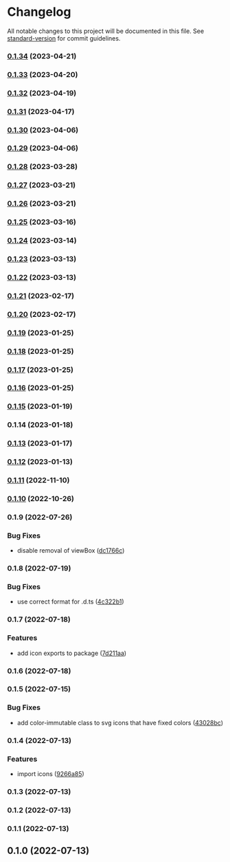 # Changelog

All notable changes to this project will be documented in this file. See [standard-version](https://github.com/conventional-changelog/standard-version) for commit guidelines.

### [0.1.34](https://github.com/sbb-design-systems/sbb-icons/compare/v0.1.33...v0.1.34) (2023-04-21)

### [0.1.33](https://github.com/sbb-design-systems/sbb-icons/compare/v0.1.32...v0.1.33) (2023-04-20)

### [0.1.32](https://github.com/sbb-design-systems/sbb-icons/compare/v0.1.31...v0.1.32) (2023-04-19)

### [0.1.31](https://github.com/sbb-design-systems/sbb-icons/compare/v0.1.30...v0.1.31) (2023-04-17)

### [0.1.30](https://github.com/sbb-design-systems/sbb-icons/compare/v0.1.29...v0.1.30) (2023-04-06)

### [0.1.29](https://github.com/sbb-design-systems/sbb-icons/compare/v0.1.28...v0.1.29) (2023-04-06)

### [0.1.28](https://github.com/sbb-design-systems/sbb-icons/compare/v0.1.27...v0.1.28) (2023-03-28)

### [0.1.27](https://github.com/sbb-design-systems/sbb-icons/compare/v0.1.26...v0.1.27) (2023-03-21)

### [0.1.26](https://github.com/sbb-design-systems/sbb-icons/compare/v0.1.25...v0.1.26) (2023-03-21)

### [0.1.25](https://github.com/sbb-design-systems/sbb-icons/compare/v0.1.24...v0.1.25) (2023-03-16)

### [0.1.24](https://github.com/sbb-design-systems/sbb-icons/compare/v0.1.23...v0.1.24) (2023-03-14)

### [0.1.23](https://github.com/sbb-design-systems/sbb-icons/compare/v0.1.22...v0.1.23) (2023-03-13)

### [0.1.22](https://github.com/sbb-design-systems/sbb-icons/compare/v0.1.21...v0.1.22) (2023-03-13)

### [0.1.21](https://github.com/sbb-design-systems/sbb-icons/compare/v0.1.20...v0.1.21) (2023-02-17)

### [0.1.20](https://github.com/sbb-design-systems/sbb-icons/compare/v0.1.19...v0.1.20) (2023-02-17)

### [0.1.19](https://github.com/sbb-design-systems/sbb-icons/compare/v0.1.18...v0.1.19) (2023-01-25)

### [0.1.18](https://github.com/sbb-design-systems/sbb-icons/compare/v0.1.17...v0.1.18) (2023-01-25)

### [0.1.17](https://github.com/sbb-design-systems/sbb-icons/compare/v0.1.16...v0.1.17) (2023-01-25)

### [0.1.16](https://github.com/sbb-design-systems/sbb-icons/compare/v0.1.15...v0.1.16) (2023-01-25)

### [0.1.15](https://github.com/sbb-design-systems/sbb-icons/compare/v0.1.14...v0.1.15) (2023-01-19)

### 0.1.14 (2023-01-18)

### [0.1.13](https://github.com/sbb-design-systems/sbb-icons/compare/v0.1.12...v0.1.13) (2023-01-17)

### [0.1.12](https://github.com/sbb-design-systems/sbb-icons/compare/v0.1.11...v0.1.12) (2023-01-13)

### [0.1.11](https://github.com/sbb-design-systems/sbb-icons/compare/v0.1.10...v0.1.11) (2022-11-10)

### [0.1.10](https://github.com/sbb-design-systems/sbb-icons/compare/v0.1.9...v0.1.10) (2022-10-26)

### 0.1.9 (2022-07-26)


### Bug Fixes

* disable removal of viewBox ([dc1766c](https://github.com/sbb-design-systems/sbb-icons/commit/dc1766ce948920babf012752593f83e7c0d58e6f))

### 0.1.8 (2022-07-19)


### Bug Fixes

* use correct format for .d.ts ([4c322b1](https://github.com/sbb-design-systems/sbb-icons/commit/4c322b1c20557260acb4b7c8757c123da9fa44d5))

### 0.1.7 (2022-07-18)


### Features

* add icon exports to package ([7d211aa](https://github.com/sbb-design-systems/sbb-icons/commit/7d211aa479936d19ef5a3371bfab626511739d7a))

### 0.1.6 (2022-07-18)

### 0.1.5 (2022-07-15)


### Bug Fixes

* add color-immutable class to svg icons that have fixed colors ([43028bc](https://github.com/sbb-design-systems/sbb-icons/commit/43028bc2f7b7f08c6016e471d918a740873963c0))

### 0.1.4 (2022-07-13)


### Features

* import icons ([9266a85](https://github.com/sbb-design-systems/sbb-icons/commit/9266a85c0e2b1980fbe78bab96a4969f15586bbb))

### 0.1.3 (2022-07-13)

### 0.1.2 (2022-07-13)

### 0.1.1 (2022-07-13)

## 0.1.0 (2022-07-13)
